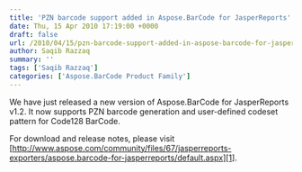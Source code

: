```yaml
---
title: 'PZN barcode support added in Aspose.BarCode for JasperReports'
date: Thu, 15 Apr 2010 17:19:00 +0000
draft: false
url: /2010/04/15/pzn-barcode-support-added-in-aspose-barcode-for-jasperreports/
author: Saqib Razzaq
summary: ''
tags: ['Saqib Razzaq']
categories: ['Aspose.BarCode Product Family']
---
```


We have just released a new version of Aspose.BarCode for JasperReports v1.2. It now supports PZN barcode generation and user-defined codeset pattern for Code128 BarCode.  
  
For download and release notes, please visit [http://www.aspose.com/community/files/67/jasperreports-exporters/aspose.barcode-for-jasperreports/default.aspx][1].




[1]: http://www.aspose.com/community/files/67/jasperreports-exporters/aspose.barcode-for-jasperreports/default.aspx




